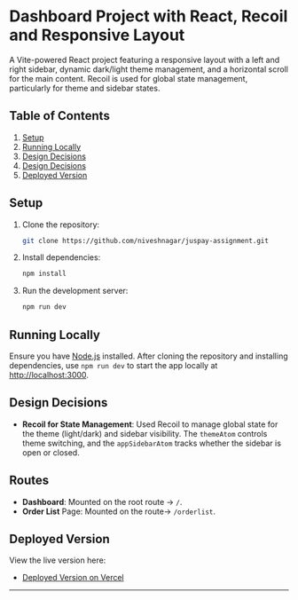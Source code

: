 
# Dashboard Project with React, Recoil and Responsive Layout

A Vite-powered React project featuring a responsive layout with a left and right sidebar, dynamic dark/light theme management, and a horizontal scroll for the main content. Recoil is used for global state management, particularly for theme and sidebar states.

## Table of Contents

1. [Setup](#setup)
2. [Running Locally](#running-locally)
3. [Design Decisions](#design-decisions)
4. [Design Decisions](#design-decisions) 
5. [Deployed Version](#routes)

## Setup

1. Clone the repository:

   ```bash
   git clone https://github.com/niveshnagar/juspay-assignment.git
   ```

2. Install dependencies:

   ```bash
   npm install
   ```

3. Run the development server:

   ```bash
   npm run dev
   ```

## Running Locally

Ensure you have [Node.js](https://nodejs.org/) installed. After cloning the repository and installing dependencies, use `npm run dev` to start the app locally at [http://localhost:3000](http://localhost:3000).

## Design Decisions

- **Recoil for State Management**: Used Recoil to manage global state for the theme (light/dark) and sidebar visibility. The `themeAtom` controls theme switching, and the `appSidebarAtom` tracks whether the sidebar is open or closed.


## Routes
- **Dashboard**: Mounted on the root route -> `/`.
- **Order List** Page: Mounted on the route-> `/orderlist`.

## Deployed Version

View the live version here:

- [Deployed Version on Vercel](https://y-mocha-one.vercel.app/)

---